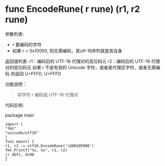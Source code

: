 # func EncodeRune( r rune) (r1, r2 rune) 

参数列表:

- r 要编码的字符
- 如果 r < 0x10000, 则无需编码，其utf-16序列就是其自身

返回值列表:
r1：编码后的 UTF-16 代理对的高位码元
r2：编码后的 UTF-16 代理对的低位码元
如果 r 不是有效的 Unicode 字符，或者是代理区字符，或者无需编码
则返回 U+FFFD, U+FFFD

功能说明：

>将字符 r 编码成 UTF-16 代理对

代码实例:

package main

	import (
	"fmt"
	"unicode/utf16"
	)
	func main() {
	r1, r2 := utf16.EncodeRune('\U0010F000')
	fmt.Printf("%x, %x", r1, r2)
	// dbfc, dc00
	}
      
 
